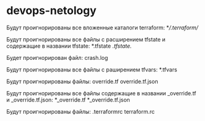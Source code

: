 # devops-netology
Будут проигнорированы все вложенные каталоги terraform:
**/.terraform/*

Будут проигнорированы все файлы с расширением tfstate и содержащие в названии tfstate:
*.tfstate
*.tfstate.*

Будет проигнорирован файл:
crash.log

Будут проигнорированы все файлы с раширением tfvars:
*.tfvars

Будут проигнорированы файлы:
override.tf
override.tf.json

Будут проигнорированы все файлы содержащие в названии _override.tf и _override.tf.json:
*_override.tf
*_override.tf.json

Будут проигнорированы файлы:
.terraformrc
terraform.rc


